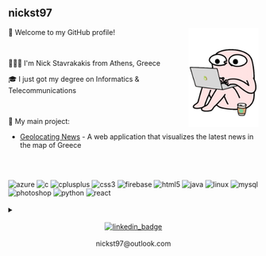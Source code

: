 

<h2> nickst97 </h2>

<img src="/media/StressedCoffeeSticker.gif" align="right" height="200">

🎉 Welcome to my GitHub profile!

<br/>

👨🏻‍💻 I'm Nick Stavrakakis from Athens, Greece

🎓 I just got my degree on Informatics & Telecommunications

<br/>

🚀 My main project:

- [Geolocating News](https://nickst97.github.io/GeolocatingNews/) - A web application that visualizes the latest news in the map of Greece

<br/> <br/>

<div>
<img src="https://www.vectorlogo.zone/logos/microsoft_azure/microsoft_azure-icon.svg" alt="azure" width="40" height="40" />
<img src="https://devicons.github.io/devicon/devicon.git/icons/c/c-original.svg" alt="c" width="40" height="40" />
<img src="https://devicons.github.io/devicon/devicon.git/icons/cplusplus/cplusplus-original.svg" alt="cplusplus" width="40" height="40" /> 
<img src="https://devicons.github.io/devicon/devicon.git/icons/css3/css3-original-wordmark.svg" alt="css3" width="40" height="40" /> 
<img src="https://www.vectorlogo.zone/logos/firebase/firebase-icon.svg" alt="firebase" width="40" height="40" /> 
<img src="https://devicons.github.io/devicon/devicon.git/icons/html5/html5-original-wordmark.svg" alt="html5" width="40" height="40" />
<img src="https://devicons.github.io/devicon/devicon.git/icons/java/java-original-wordmark.svg" alt="java" width="40" height="40" /> 
<img src="https://devicons.github.io/devicon/devicon.git/icons/linux/linux-original.svg" alt="linux" width="40" height="40" /> 
<img src="https://devicons.github.io/devicon/devicon.git/icons/mysql/mysql-original-wordmark.svg" alt="mysql" width="40" height="40" /> 
<img src="https://devicons.github.io/devicon/devicon.git/icons/photoshop/photoshop-plain.svg" alt="photoshop" width="40" height="40" /> 
<img src="https://devicons.github.io/devicon/devicon.git/icons/python/python-original.svg" alt="python" width="40" height="40" /> 
<img src="https://devicons.github.io/devicon/devicon.git/icons/react/react-original-wordmark.svg" alt="react" width="40" height="40" />
</div>

<br/>
   
   <details>
   <summary></summary>
      
   Data Mining<br/>[Sentiment_Analysis](https://github.com/nickst97/Sentiment_Analysis)
   
   Human-Computer Interaction<br/>[Redesigning_Eudoxus](https://github.com/nickst97/Redesigning_Eudoxus)
   
   Object-Oriented Programming<br/>[Carbon_Isotope_Simulation](https://github.com/nickst97/Carbon_Isotope_Simulation)
   
   Technologies of Internet Applications<br/>[Online_Auction_Website](https://github.com/nickst97/Online_Auction_Website)
   
   Software Development<br/>[Join_Query_Optimization-SIGMOD2018](https://github.com/nickst97/Join_Query_Optimization-SIGMOD2018)
   
   Programming Systems<br/>[Bitcoin_Transactions](https://github.com/nickst97/Bitcoin_Transactions) / [Simplified_Dropbox](https://github.com/nickst97/Simplified_Dropbox)
   
   Operating Systems<br/>[Transaction_System](https://github.com/nickst97/Transaction_System) / [Record_Search_Tree](https://github.com/nickst97/Record_Search_Tree) / [Port_Simulation](https://github.com/nickst97/Port_Simulation)
   
   Compilers<br/>[LL1_Calculator_Parser](https://github.com/nickst97/LL1_Calculator_Parser) / [Translator_to_Java](https://github.com/nickst97/Translator_to_Java) / [MiniJava_Static_Checking](https://github.com/nickst97/MiniJava_Static_Checking)
   </details>

<br/>

<div align="center">
   <a href="https://www.linkedin.com/in/nickst97/" target="_blank">
      <img src="https://accelladigital.com/wp-content/uploads/2015/04/view-my-linkedin-profile-300x77.png" alt="linkedin_badge" height="40" />
   </a>
</div>

<br/>

<div align="center">
   nickst97@outlook.com
</div>
